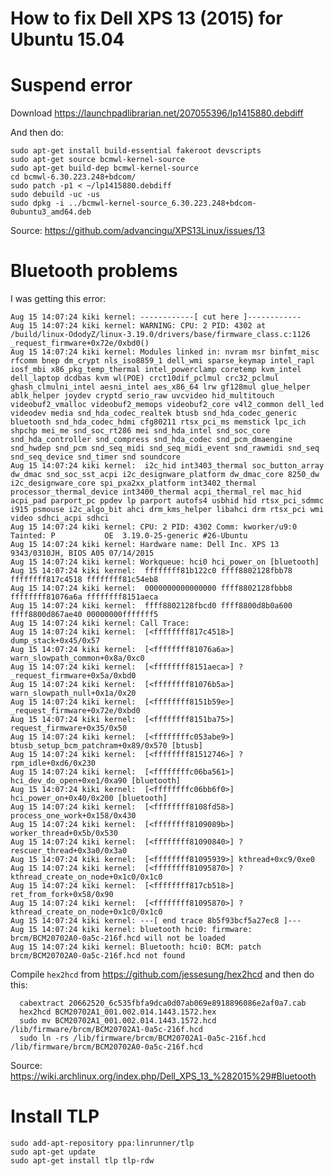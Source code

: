 # How to fix Dell XPS 13 (2015) for Ubuntu 15.04

# Suspend error

Download https://launchpadlibrarian.net/207055396/lp1415880.debdiff

And then do:

    sudo apt-get install build-essential fakeroot devscripts
    sudo apt-get source bcmwl-kernel-source
    sudo apt-get build-dep bcmwl-kernel-source
    cd bcmwl-6.30.223.248+bdcom/
    sudo patch -p1 < ~/lp1415880.debdiff
    sudo debuild -uc -us
    sudo dpkg -i ../bcmwl-kernel-source_6.30.223.248+bdcom-0ubuntu3_amd64.deb

Source: https://github.com/advancingu/XPS13Linux/issues/13

# Bluetooth problems

I was getting this error:

    Aug 15 14:07:24 kiki kernel: ------------[ cut here ]------------
    Aug 15 14:07:24 kiki kernel: WARNING: CPU: 2 PID: 4302 at /build/linux-OdodyZ/linux-3.19.0/drivers/base/firmware_class.c:1126 _request_firmware+0x72e/0xbd0()
    Aug 15 14:07:24 kiki kernel: Modules linked in: nvram msr binfmt_misc rfcomm bnep dm_crypt nls_iso8859_1 dell_wmi sparse_keymap intel_rapl iosf_mbi x86_pkg_temp_thermal intel_powerclamp coretemp kvm_intel dell_laptop dcdbas kvm wl(POE) crct10dif_pclmul crc32_pclmul ghash_clmulni_intel aesni_intel aes_x86_64 lrw gf128mul glue_helper ablk_helper joydev cryptd serio_raw uvcvideo hid_multitouch videobuf2_vmalloc videobuf2_memops videobuf2_core v4l2_common dell_led videodev media snd_hda_codec_realtek btusb snd_hda_codec_generic bluetooth snd_hda_codec_hdmi cfg80211 rtsx_pci_ms memstick lpc_ich shpchp mei_me snd_soc_rt286 mei snd_hda_intel snd_soc_core snd_hda_controller snd_compress snd_hda_codec snd_pcm_dmaengine snd_hwdep snd_pcm snd_seq_midi snd_seq_midi_event snd_rawmidi snd_seq snd_seq_device snd_timer snd soundcore
    Aug 15 14:07:24 kiki kernel:  i2c_hid int3403_thermal soc_button_array dw_dmac snd_soc_sst_acpi i2c_designware_platform dw_dmac_core 8250_dw i2c_designware_core spi_pxa2xx_platform int3402_thermal processor_thermal_device int3400_thermal acpi_thermal_rel mac_hid acpi_pad parport_pc ppdev lp parport autofs4 usbhid hid rtsx_pci_sdmmc i915 psmouse i2c_algo_bit ahci drm_kms_helper libahci drm rtsx_pci wmi video sdhci_acpi sdhci
    Aug 15 14:07:24 kiki kernel: CPU: 2 PID: 4302 Comm: kworker/u9:0 Tainted: P           OE  3.19.0-25-generic #26-Ubuntu
    Aug 15 14:07:24 kiki kernel: Hardware name: Dell Inc. XPS 13 9343/0310JH, BIOS A05 07/14/2015
    Aug 15 14:07:24 kiki kernel: Workqueue: hci0 hci_power_on [bluetooth]
    Aug 15 14:07:24 kiki kernel:  ffffffff81b122c0 ffff8802128fbb78 ffffffff817c4518 ffffffff81c54eb8
    Aug 15 14:07:24 kiki kernel:  0000000000000000 ffff8802128fbbb8 ffffffff81076a6a ffffffff8151aeca
    Aug 15 14:07:24 kiki kernel:  ffff8802128fbcd0 ffff8800d8b0a600 ffff8800d867ae40 00000000fffffff5
    Aug 15 14:07:24 kiki kernel: Call Trace:
    Aug 15 14:07:24 kiki kernel:  [<ffffffff817c4518>] dump_stack+0x45/0x57
    Aug 15 14:07:24 kiki kernel:  [<ffffffff81076a6a>] warn_slowpath_common+0x8a/0xc0
    Aug 15 14:07:24 kiki kernel:  [<ffffffff8151aeca>] ? _request_firmware+0x5a/0xbd0
    Aug 15 14:07:24 kiki kernel:  [<ffffffff81076b5a>] warn_slowpath_null+0x1a/0x20
    Aug 15 14:07:24 kiki kernel:  [<ffffffff8151b59e>] _request_firmware+0x72e/0xbd0
    Aug 15 14:07:24 kiki kernel:  [<ffffffff8151ba75>] request_firmware+0x35/0x50
    Aug 15 14:07:24 kiki kernel:  [<ffffffffc053abe9>] btusb_setup_bcm_patchram+0x89/0x570 [btusb]
    Aug 15 14:07:24 kiki kernel:  [<ffffffff81512746>] ? rpm_idle+0xd6/0x230
    Aug 15 14:07:24 kiki kernel:  [<ffffffffc06ba561>] hci_dev_do_open+0xe1/0xa90 [bluetooth]
    Aug 15 14:07:24 kiki kernel:  [<ffffffffc06bb6f0>] hci_power_on+0x40/0x200 [bluetooth]
    Aug 15 14:07:24 kiki kernel:  [<ffffffff8108fd58>] process_one_work+0x158/0x430
    Aug 15 14:07:24 kiki kernel:  [<ffffffff8109089b>] worker_thread+0x5b/0x530
    Aug 15 14:07:24 kiki kernel:  [<ffffffff81090840>] ? rescuer_thread+0x3a0/0x3a0
    Aug 15 14:07:24 kiki kernel:  [<ffffffff81095939>] kthread+0xc9/0xe0
    Aug 15 14:07:24 kiki kernel:  [<ffffffff81095870>] ? kthread_create_on_node+0x1c0/0x1c0
    Aug 15 14:07:24 kiki kernel:  [<ffffffff817cb518>] ret_from_fork+0x58/0x90
    Aug 15 14:07:24 kiki kernel:  [<ffffffff81095870>] ? kthread_create_on_node+0x1c0/0x1c0
    Aug 15 14:07:24 kiki kernel: ---[ end trace 8b5f93bcf5a27ec8 ]---
    Aug 15 14:07:24 kiki kernel: bluetooth hci0: firmware: brcm/BCM20702A0-0a5c-216f.hcd will not be loaded
    Aug 15 14:07:24 kiki kernel: Bluetooth: hci0: BCM: patch brcm/BCM20702A0-0a5c-216f.hcd not found


Compile `hex2hcd` from https://github.com/jessesung/hex2hcd and then do this:

      cabextract 20662520_6c535fbfa9dca0d07ab069e8918896086e2af0a7.cab
      hex2hcd BCM20702A1_001.002.014.1443.1572.hex
      sudo mv BCM20702A1_001.002.014.1443.1572.hcd /lib/firmware/brcm/BCM20702A1-0a5c-216f.hcd
      sudo ln -rs /lib/firmware/brcm/BCM20702A1-0a5c-216f.hcd /lib/firmware/brcm/BCM20702A0-0a5c-216f.hcd


Source: https://wiki.archlinux.org/index.php/Dell_XPS_13_%282015%29#Bluetooth

# Install TLP

    sudo add-apt-repository ppa:linrunner/tlp
    sudo apt-get update 
    sudo apt-get install tlp tlp-rdw 
